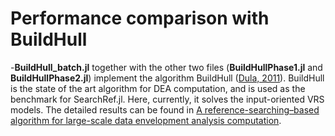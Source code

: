 # Performance comparison with BuildHull
 
 
-**BuildHull_batch.jl** together with the other two files (**BuildHullPhase1.jl** and **BuildHullPhase2.jl**) implement the algorithm BuildHull ([Dula, 2011](https://doi.org/10.1287/ijoc.1100.0400)). BuildHull is the state of the art algorithm for DEA computation, and is used as the benchmark for SearchRef.jl. Here, currently, it solves the input-oriented VRS models. The detailed results can be found in [A reference-searching–based algorithm for large-scale data envelopment analysis computation](https://arxiv.org/abs/1710.10482/). 
